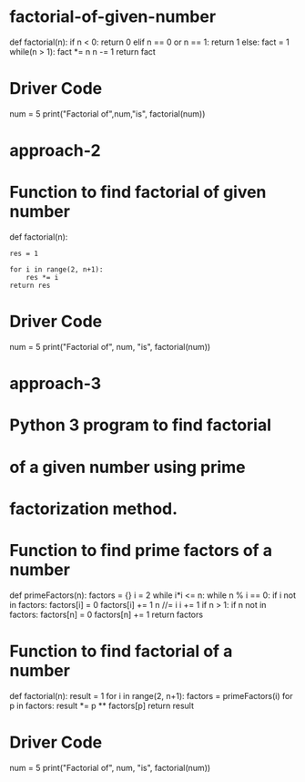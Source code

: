 # factorial-of-given-number
def factorial(n):
	if n < 0:
		return 0
	elif n == 0 or n == 1:
		return 1
	else:
		fact = 1
		while(n > 1):
			fact *= n
			n -= 1
		return fact

# Driver Code
num = 5
print("Factorial of",num,"is",
factorial(num))
# approach-2
# Function to find factorial of given number
def factorial(n):
	
	res = 1
	
	for i in range(2, n+1):
		res *= i
	return res
# Driver Code
num = 5
print("Factorial of", num, "is",
factorial(num))
# approach-3
# Python 3 program to find factorial
# of a given number using prime
# factorization method.

# Function to find prime factors of a number
def primeFactors(n):
	factors = {}
	i = 2
	while i*i <= n:
		while n % i == 0:
			if i not in factors:
				factors[i] = 0
			factors[i] += 1
			n //= i
		i += 1
	if n > 1:
		if n not in factors:
			factors[n] = 0
		factors[n] += 1
	return factors

# Function to find factorial of a number
def factorial(n):
	result = 1
	for i in range(2, n+1):
		factors = primeFactors(i)
		for p in factors:
			result *= p ** factors[p]
	return result

# Driver Code
num = 5
print("Factorial of", num, "is", factorial(num))


